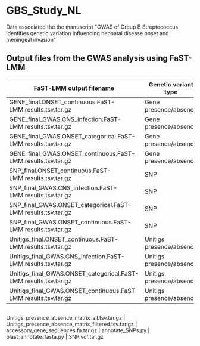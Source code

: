 # GBS_Study_NL
Data associated the the manuscript "GWAS of Group B Streptococcus identifies genetic variation influencing neonatal disease onset and meningeal invasion"

## Output files from the GWAS analysis using FaST-LMM
FaST-LMM output filename | Genetic variant type | Description
-- | -- | --
GENE_final.ONSET_continuous.FaST-LMM.results.tsv.tar.gz | Gene presence/absence |
GENE_final_GWAS.CNS_infection.FaST-LMM.results.tsv.tar.gz | Gene presence/absence | 
GENE_final_GWAS.ONSET_categorical.FaST-LMM.results.tsv.tar.gz | Gene presence/absence | 
GENE_final_GWAS.ONSET_continuous.FaST-LMM.results.tsv.tar.gz | Gene presence/absence | 
SNP_final.ONSET_continuous.FaST-LMM.results.tsv.tar.gz | SNP | 
SNP_final_GWAS.CNS_infection.FaST-LMM.results.tsv.tar.gz | SNP | 
SNP_final_GWAS.ONSET_categorical.FaST-LMM.results.tsv.tar.gz | SNP | 
SNP_final_GWAS.ONSET_continuous.FaST-LMM.results.tsv.tar.gz | SNP | 
Unitigs_final.ONSET_continuous.FaST-LMM.results.tsv.tar.gz | Unitigs presence/absence | 
Unitigs_final_GWAS.CNS_infection.FaST-LMM.results.tsv.tar.gz | Unitigs presence/absence | 
Unitigs_final_GWAS.ONSET_categorical.FaST-LMM.results.tsv.tar.gz | Unitigs presence/absence | 
Unitigs_final_GWAS.ONSET_continuous.FaST-LMM.results.tsv.tar.gz | Unitigs presence/absence | 

## 
Unitigs_presence_absence_matrix_all.tsv.tar.gz | 
Unitigs_presence_absence_matrix_filtered.tsv.tar.gz | 
accessory_gene_sequences.fa.tar.gz | 
annotate_SNPs.py | 
blast_annotate_fasta.py | 
SNP.vcf.tar.gz
